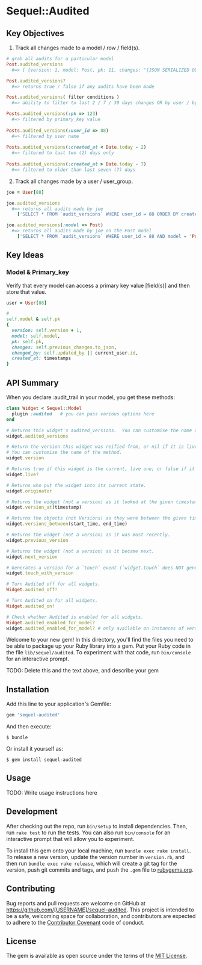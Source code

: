 # Sequel::Audited

## Key Objectives

1) Track all changes made to a model / row / field(s).

```ruby  
# grab all audits for a particular model
Post.audited_versions
  #=> [ {version: 1, model: Post, pk: 11, changes: "{JSON SERIALIZED OBJECT}", changed_by: user_id, created_at: TIMESTAMP,... },...]

Post.audited_versions?
  #=> returns true / false if any audits have been made

Post.audited_versions( filter conditions )
  #=> ability to filter to last 2 / 7 / 30 days changes OR by user / by pk

Posts.audited_versions(:pk => 123)
  #=> filtered by primary_key value
  
Posts.audited_versions(:user_id => 88)
  #=> filtered by user name
  
Posts.audited_versions(:created_at < Date.today - 2)
  #=> filtered to last two (2) days only
  
Posts.audited_versions(:created_at > Date.today - 7)
  #=> filtered to older than last seven (7) days
```



2) Track all changes made by a user / user_group.

```ruby
joe = User[88]

joe.audited_versions  
  #=> returns all audits made by joe  
    ['SELECT * FROM `audit_versions` WHERE user_id = 88 ORDER BY created_at DESC']

joe.audited_versions(:model => Post)
  #=> returns all audits made by joe on the Post model
    ['SELECT * FROM `audit_versions` WHERE user_id = 88 AND model = 'Post' ORDER BY created_at DESC']
```



## Key Ideas

###  Model & Primary_key

Verify that every model can access a primary key value [field(s)] and then store that value.

```ruby
user = User[88]

# 
self.model & self.pk
{ 
  version: self.version + 1, 
  model: self.model, 
  pk: self.pk, 
  changes: self.previous_changes.to_json, 
  changed_by: self.updated_by || current_user.id, 
  created_at: timestamps
}
```


### 




## API Summary

When you declare :audit_trail in your model, you get these methods:

```ruby
class Widget < Sequel::Model
  plugin :audited   # you can pass various options here
end

# Returns this widget's audited_versions.  You can customise the name of the association.
widget.audited_versions

# Return the version this widget was reified from, or nil if it is live.
# You can customise the name of the method.
widget.version

# Returns true if this widget is the current, live one; or false if it is from a previous version.
widget.live?

# Returns who put the widget into its current state.
widget.originator

# Returns the widget (not a version) as it looked at the given timestamp.
widget.version_at(timestamp)

# Returns the objects (not Versions) as they were between the given times.
widget.versions_between(start_time, end_time)

# Returns the widget (not a version) as it was most recently.
widget.previous_version

# Returns the widget (not a version) as it became next.
widget.next_version

# Generates a version for a `touch` event (`widget.touch` does NOT generate a version)
widget.touch_with_version

# Turn Audited off for all widgets.
Widget.audited_off!

# Turn Audited on for all widgets.
Widget.audited_on!

# Check whether Audited is enabled for all widgets.
Widget.audited_enabled_for_model?
widget.audited_enabled_for_model? # only available on instances of versioned models
```







Welcome to your new gem! In this directory, you'll find the files you need to be able to package up 
your Ruby library into a gem. Put your Ruby code in the file `lib/sequel/audited`. To experiment with 
that code, run `bin/console` for an interactive prompt.

TODO: Delete this and the text above, and describe your gem

## Installation

Add this line to your application's Gemfile:

```ruby
gem 'sequel-audited'
```

And then execute:

    $ bundle

Or install it yourself as:

    $ gem install sequel-audited

## Usage

TODO: Write usage instructions here

## Development

After checking out the repo, run `bin/setup` to install dependencies. Then, run `rake test` to run 
the tests. You can also run `bin/console` for an interactive prompt that will allow you to experiment.

To install this gem onto your local machine, run `bundle exec rake install`. To release a new version, 
update the version number in `version.rb`, and then run `bundle exec rake release`, which will create 
a git tag for the version, push git commits and tags, and push the `.gem` file to 
[rubygems.org](https://rubygems.org).

## Contributing

Bug reports and pull requests are welcome on GitHub at https://github.com/[USERNAME]/sequel-audited. 
This project is intended to be a safe, welcoming space for collaboration, and contributors are 
expected to adhere to the [Contributor Covenant](http://contributor-covenant.org) code of conduct.


## License

The gem is available as open source under the terms of the 
[MIT License](http://opensource.org/licenses/MIT).

